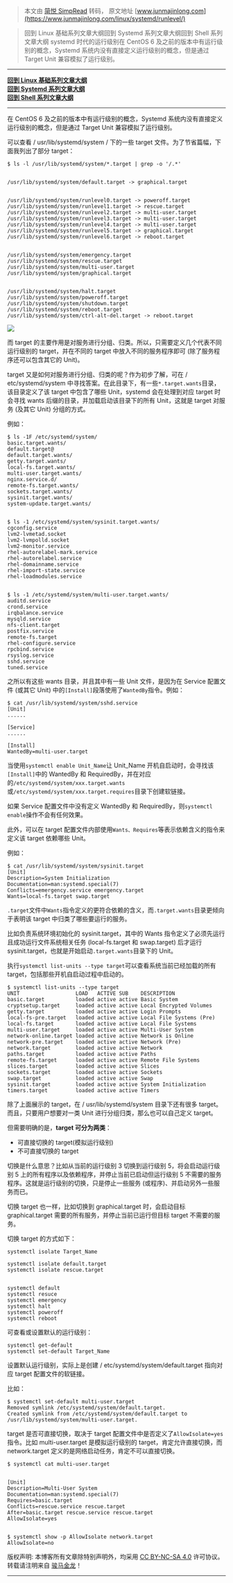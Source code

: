 > 本文由 [简悦 SimpRead](http://ksria.com/simpread/) 转码， 原文地址 [www.junmajinlong.com](https://www.junmajinlong.com/linux/systemd/runlevel/)

> 回到 Linux 基础系列文章大纲回到 Systemd 系列文章大纲回到 Shell 系列文章大纲 systemd 时代的运行级别在 CentOS 6 及之前的版本中有运行级别的概念，Systemd 系统内没有直接定义运行级别的概念，但是通过 Target Unit 兼容模拟了运行级别。

* * *

**[回到 Linux 基础系列文章大纲](https://www.junmajinlong.com/linux/index)**  
**[回到 Systemd 系列文章大纲](https://www.junmajinlong.com/linux/index#systemd)**  
**[回到 Shell 系列文章大纲](https://www.junmajinlong.com/shell/index)**

* * *

在 CentOS 6 及之前的版本中有运行级别的概念，Systemd 系统内没有直接定义运行级别的概念，但是通过 Target Unit 兼容模拟了运行级别。

可以查看 / usr/lib/systemd/system / 下的一些 target 文件。为了节省篇幅，下面我列出了部分 target：

```
$ ls -l /usr/lib/systemd/system/*.target | grep -o '/.*' 


/usr/lib/systemd/system/default.target -> graphical.target


/usr/lib/systemd/system/runlevel0.target -> poweroff.target
/usr/lib/systemd/system/runlevel1.target -> rescue.target
/usr/lib/systemd/system/runlevel2.target -> multi-user.target
/usr/lib/systemd/system/runlevel3.target -> multi-user.target
/usr/lib/systemd/system/runlevel4.target -> multi-user.target
/usr/lib/systemd/system/runlevel5.target -> graphical.target
/usr/lib/systemd/system/runlevel6.target -> reboot.target


/usr/lib/systemd/system/emergency.target
/usr/lib/systemd/system/rescue.target
/usr/lib/systemd/system/multi-user.target
/usr/lib/systemd/system/graphical.target


/usr/lib/systemd/system/halt.target
/usr/lib/systemd/system/poweroff.target
/usr/lib/systemd/system/shutdown.target
/usr/lib/systemd/system/reboot.target
/usr/lib/systemd/system/ctrl-alt-del.target -> reboot.target
```

![](https://www.junmajinlong.com/img/linux/1594542846345.png)

而 target 的主要作用是对服务进行分组、归类。所以，只需要定义几个代表不同运行级别的 target，并在不同的 target 中放入不同的服务程序即可 (除了服务程序还可以包含其它的 Unit)。

target 又是如何对服务进行分组、归类的呢？作为初步了解，可在 / etc/systemd/system 中寻找答案。在此目录下，有一些`*.target.wants`目录，该目录定义了该 target 中包含了哪些 Unit，systemd 会在处理到对应 target 时会寻找 wants 后缀的目录，并加载启动该目录下的所有 Unit，这就是 target 对服务 (及其它 Unit) 分组的方式。

例如：

```
$ ls -1F /etc/systemd/system/
basic.target.wants/
default.target@
default.target.wants/
getty.target.wants/
local-fs.target.wants/
multi-user.target.wants/
nginx.service.d/
remote-fs.target.wants/
sockets.target.wants/
sysinit.target.wants/
system-update.target.wants/


$ ls -1 /etc/systemd/system/sysinit.target.wants/
cgconfig.service
lvm2-lvmetad.socket
lvm2-lvmpolld.socket
lvm2-monitor.service
rhel-autorelabel-mark.service
rhel-autorelabel.service
rhel-domainname.service
rhel-import-state.service
rhel-loadmodules.service


$ ls -1 /etc/systemd/system/multi-user.target.wants/
auditd.service
crond.service
irqbalance.service
mysqld.service
nfs-client.target
postfix.service
remote-fs.target
rhel-configure.service
rpcbind.service
rsyslog.service
sshd.service
tuned.service
```

之所以有这些 wants 目录，并且其中有一些 Unit 文件，是因为在 Service 配置文件 (或其它 Unit) 中的`[Install]`段落使用了`WantedBy`指令。例如：

```
$ cat /usr/lib/systemd/system/sshd.service
[Unit]
......

[Service]
......

[Install]
WantedBy=multi-user.target
```

当使用`systemctl enable Unit_Name`让 Unit_Name 开机自启动时，会寻找该`[Install]`中的 WantedBy 和 RequiredBy，并在对应的`/etc/systemd/system/xxx.target.wants`或`/etc/systemd/system/xxx.target.requires`目录下创建软链接。

如果 Service 配置文件中没有定义 WantedBy 和 RequiredBy，则`systemctl enable`操作不会有任何效果。

此外，可以在 target 配置文件内部使用`Wants、Requires`等表示依赖含义的指令来定义该 target 依赖哪些 Unit。

例如：

```
$ cat /usr/lib/systemd/system/sysinit.target
[Unit]
Description=System Initialization
Documentation=man:systemd.special(7)
Conflicts=emergency.service emergency.target
Wants=local-fs.target swap.target
```

`.target`文件中`Wants`指令定义的更符合依赖的含义，而`.target.wants`目录更倾向于表明该 target 中归类了哪些要运行的服务。

比如负责系统环境初始化的 sysinit.target，其中的 Wants 指令定义了必须先运行且成功运行文件系统相关任务 (local-fs.target 和 swap.target) 后才运行 sysinit.target，也就是开始启动`.target.wants`目录下的 Unit。

执行`systemctl list-units --type target`可以查看系统当前已经加载的所有 target，包括那些开机自启动过程中启动的。

```
$ systemctl list-units --type target
UNIT                  LOAD   ACTIVE SUB    DESCRIPTION
basic.target          loaded active active Basic System
cryptsetup.target     loaded active active Local Encrypted Volumes
getty.target          loaded active active Login Prompts
local-fs-pre.target   loaded active active Local File Systems (Pre)
local-fs.target       loaded active active Local File Systems
multi-user.target     loaded active active Multi-User System
network-online.target loaded active active Network is Online
network-pre.target    loaded active active Network (Pre)
network.target        loaded active active Network
paths.target          loaded active active Paths
remote-fs.target      loaded active active Remote File Systems
slices.target         loaded active active Slices
sockets.target        loaded active active Sockets
swap.target           loaded active active Swap
sysinit.target        loaded active active System Initialization
timers.target         loaded active active Timers
```

除了上面展示的 target，在 / usr/lib/systemd/system 目录下还有很多 target。而且，只要用户想要对一类 Unit 进行分组归类，那么也可以自己定义 target。

但需要明确的是，**target 可分为两类**：

*   可直接切换的 target(模拟运行级别)
*   不可直接切换的 target

切换是什么意思？比如从当前的运行级别 3 切换到运行级别 5，将会启动运行级别 5 上的所有程序以及依赖程序，并停止当前已启动但运行级别 5 不需要的服务程序。这就是运行级别的切换，只是停止一些服务 (或程序)、并启动另外一些服务而已。

切换 target 也一样，比如切换到 graphical.target 时，会启动目标 graphical.target 需要的所有服务，并停止当前已运行但目标 target 不需要的服务。

切换 target 的方式如下：

```
systemctl isolate Target_Name

systemctl isolate default.target  
systemctl isolate rescue.target   


systemctl default
systemctl resuce
systemctl emergency
systemctl halt
systemctl poweroff
systemctl reboot
```

可查看或设置默认的运行级别：

```
systemctl get-default
systemctl set-default Target_Name
```

设置默认运行级别，实际上是创建 / etc/systemd/system/default.target 指向对应 target 配置文件的软链接。

比如：

```
$ systemctl set-default multi-user.target
Removed symlink /etc/systemd/system/default.target.
Created symlink from /etc/systemd/system/default.target to /usr/lib/systemd/system/multi-user.target.
```

target 是否可直接切换，取决于 target 配置文件中是否定义了`AllowIsolate=yes`指令。比如 multi-user.target 是模拟运行级别的 target，肯定允许直接切换，而 network.target 定义的是网络启动任务，肯定不可以直接切换。

```
$ systemctl cat multi-user.target 


[Unit]
Description=Multi-User System
Documentation=man:systemd.special(7)
Requires=basic.target
Conflicts=rescue.service rescue.target
After=basic.target rescue.service rescue.target
AllowIsolate=yes


$ systemctl show -p AllowIsolate network.target
AllowIsolate=no
```

版权声明: 本博客所有文章除特别声明外，均采用 [CC BY-NC-SA 4.0](https://creativecommons.org/licenses/by-nc-sa/4.0/) 许可协议。转载请注明来自 [骏马金龙](https://www.junmajinlong.com/)！

* * *